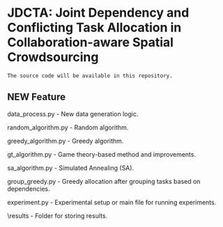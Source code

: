 # JDCTA: Joint Dependency and Conflicting Task Allocation in Collaboration-aware Spatial Crowdsourcing
    The source code will be available in this repository.


## NEW Feature

data_process.py - New data generation logic.

random_algorithm.py - Random algorithm.

greedy_algorithm.py - Greedy algorithm.

gt_algorithm.py - Game theory-based method and improvements.

sa_algorithm.py - Simulated Annealing (SA).

group_greedy.py - Greedy allocation after grouping tasks based on dependencies.

experiment.py - Experimental setup or main file for running experiments.

\results - Folder for storing results.

